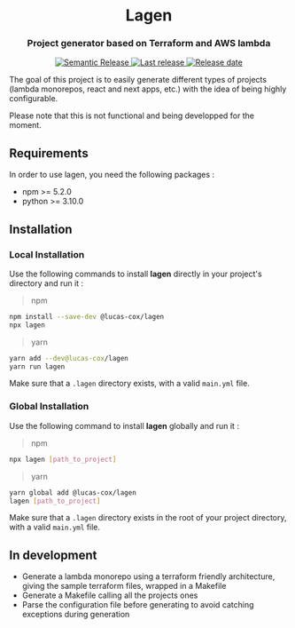 <h1 align="center" style="border-bottom: none">Lagen</h1>
<h3 align="center">Project generator based on Terraform and AWS lambda</h3>

<p align="center">
    <a href="https://github.com/semantic-release/semantic-release">
        <img alt="Semantic Release" src="https://img.shields.io/badge/semantic--release-angular-e10079?logo=semantic-release">
    </a>
    <a href="https://github.com/Lucas-COX/lagen/releases">
        <img alt="Last release" src="https://img.shields.io/github/v/release/Lucas-COX/lagen">
    </a>
    <a href="https://github.com/Lucas-COX/lagen/releases">
        <img alt="Release date" src="https://img.shields.io/github/release-date/Lucas-COX/lagen">
    </a>
</p>

The goal of this project is to easily generate different types of projects (lambda monorepos, react and next apps, etc.) with the idea of being highly configurable.

Please note that this is not functional and being developped for the moment.


## Requirements
In order to use lagen, you need the following packages :
- npm >= 5.2.0
- python >= 3.10.0


## Installation

### Local Installation

Use the following commands to install **lagen** directly in your project's directory and run it :
> npm
```bash
npm install --save-dev @lucas-cox/lagen
npx lagen
```

> yarn
```bash
yarn add --dev@lucas-cox/lagen
yarn run lagen
```


Make sure that a `.lagen` directory exists, with a valid `main.yml` file.

### Global Installation
Use the following command to install **lagen** globally and run it :
> npm
```bash
npx lagen [path_to_project]
```

> yarn
```bash
yarn global add @lucas-cox/lagen
lagen [path_to_project]
```

Make sure that a `.lagen` directory exists in the root of your project directory, with a valid `main.yml` file.


## In development

- Generate a lambda monorepo using a terraform friendly architecture, giving the sample terraform files, wrapped in a Makefile
- Generate a Makefile calling all the projects ones
- Parse the configuration file before generating to avoid catching exceptions during generation